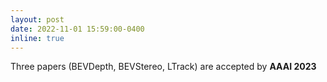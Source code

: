 ```yaml
---
layout: post
date: 2022-11-01 15:59:00-0400
inline: true
---
```


Three papers (BEVDepth, BEVStereo, LTrack) are accepted by **AAAI 2023**
